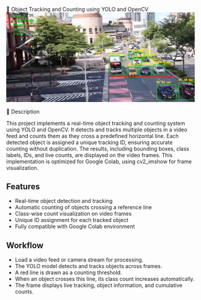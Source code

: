 🚗 Object Tracking and Counting using YOLO and OpenCV
![YOLO Object Tracking](YOLO.PNG)


📘 Description

This project implements a real-time object tracking and counting system using YOLO and OpenCV. It detects and tracks multiple objects in a video feed and counts them as they cross a predefined horizontal line. Each detected object is assigned a unique tracking ID, ensuring accurate counting without duplication. The results, including bounding boxes, class labels, IDs, and live counts, are displayed on the video frames.
This implementation is optimized for Google Colab, using cv2_imshow for frame visualization.

## Features
- Real-time object detection and tracking  
- Automatic counting of objects crossing a reference line  
- Class-wise count visualization on video frames  
- Unique ID assignment for each tracked object  
- Fully compatible with Google Colab environment 

## Workflow

- Load a video feed or camera stream for processing.  
- The YOLO model detects and tracks objects across frames.  
- A red line is drawn as a counting threshold.  
- When an object crosses this line, its class count increases automatically.  
- The frame displays live tracking, object information, and cumulative counts.  


